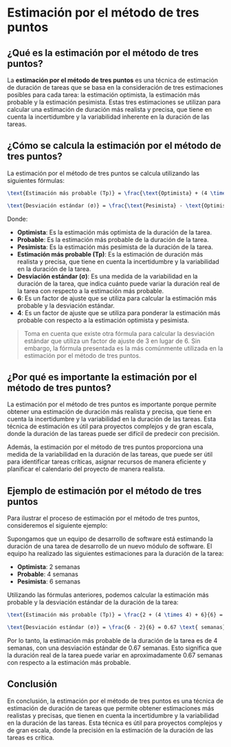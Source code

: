 # Estimación por el método de tres puntos

## ¿Qué es la estimación por el método de tres puntos?

La **estimación por el método de tres puntos** es una técnica de estimación de duración de tareas que se basa en la
consideración de tres estimaciones posibles para cada tarea: la estimación optimista, la estimación más probable y la
estimación pesimista. Estas tres estimaciones se utilizan para calcular una estimación de duración más realista y
precisa, que tiene en cuenta la incertidumbre y la variabilidad inherente en la duración de las tareas.

## ¿Cómo se calcula la estimación por el método de tres puntos?

La estimación por el método de tres puntos se calcula utilizando las siguientes fórmulas:

```tex
\text{Estimación más probable (Tp)} = \frac{\text{Optimista} + (4 \times \text{Probable}) + \text{Pesimista}}{6}
```

```tex
\text{Desviación estándar (σ)} = \frac{\text{Pesimista} - \text{Optimista}}{6}
```

Donde:

- **Optimista**: Es la estimación más optimista de la duración de la tarea.
- **Probable**: Es la estimación más probable de la duración de la tarea.
- **Pesimista**: Es la estimación más pesimista de la duración de la tarea.
- **Estimación más probable (Tp)**: Es la estimación de duración más realista y precisa, que tiene en cuenta la
  incertidumbre y la variabilidad en la duración de la tarea.
- **Desviación estándar (σ)**: Es una medida de la variabilidad en la duración de la tarea, que indica cuánto puede
  variar la duración real de la tarea con respecto a la estimación más probable.
- **6**: Es un factor de ajuste que se utiliza para calcular la estimación más probable y la desviación estándar.
- **4**: Es un factor de ajuste que se utiliza para ponderar la estimación más probable con respecto a la estimación
  optimista y pesimista.

> Toma en cuenta que existe otra fórmula para calcular la desviación estándar que utiliza un factor de ajuste de 3 en
> lugar de 6. Sin embargo, la fórmula presentada es la más comúnmente utilizada en la estimación por el método de tres
> puntos.

## ¿Por qué es importante la estimación por el método de tres puntos?

La estimación por el método de tres puntos es importante porque permite obtener una estimación de duración más realista
y precisa, que tiene en cuenta la incertidumbre y la variabilidad en la duración de las tareas. Esta técnica de
estimación es útil para proyectos complejos y de gran escala, donde la duración de las tareas puede ser difícil de
predecir con precisión.

Además, la estimación por el método de tres puntos proporciona una medida de la variabilidad en la duración de las
tareas, que puede ser útil para identificar tareas críticas, asignar recursos de manera eficiente y planificar el
calendario del proyecto de manera realista.

## Ejemplo de estimación por el método de tres puntos

Para ilustrar el proceso de estimación por el método de tres puntos, consideremos el siguiente ejemplo:

Supongamos que un equipo de desarrollo de software está estimando la duración de una tarea de desarrollo de un nuevo
módulo de software. El equipo ha realizado las siguientes estimaciones para la duración de la tarea:

- **Optimista**: 2 semanas
- **Probable**: 4 semanas
- **Pesimista**: 6 semanas

Utilizando las fórmulas anteriores, podemos calcular la estimación más probable y la desviación estándar de la duración
de la tarea:

```tex
\text{Estimación más probable (Tp)} = \frac{2 + (4 \times 4) + 6}{6} = 4 \text{ semanas}
```

```tex
\text{Desviación estándar (σ)} = \frac{6 - 2}{6} = 0.67 \text{ semanas}
```

Por lo tanto, la estimación más probable de la duración de la tarea es de 4 semanas, con una desviación estándar de 0.67
semanas. Esto significa que la duración real de la tarea puede variar en aproximadamente 0.67 semanas con respecto a la
estimación más probable.

## Conclusión

En conclusión, la estimación por el método de tres puntos es una técnica de estimación de duración de tareas que permite
obtener estimaciones más realistas y precisas, que tienen en cuenta la incertidumbre y la variabilidad en la duración de
las tareas. Esta técnica es útil para proyectos complejos y de gran escala, donde la precisión en la estimación de la
duración de las tareas es crítica.